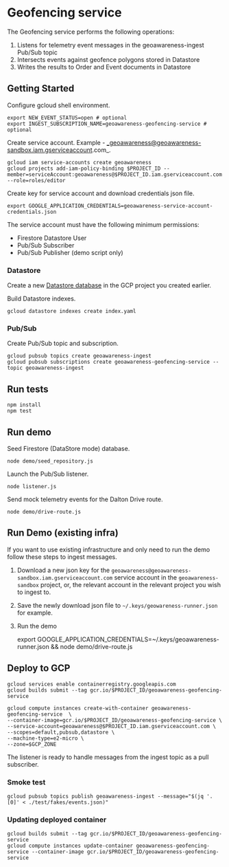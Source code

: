 # Geofencing service

The Geofencing service performs the following operations:

1. Listens for telemetry event messages in the geoawareness-ingest Pub/Sub topic
1. Intersects events against geofence polygons stored in Datastore
1. Writes the results to Order and Event documents in Datastore

## Getting Started

Configure gcloud shell environment.

```
export NEW_EVENT_STATUS=open # optional
export INGEST_SUBSCRIPTION_NAME=geoawareness-geofencing-service # optional
```

Create service account. Example - _geoawareness@geoawareness-sandbox.iam.gserviceaccount.com_.

```
gcloud iam service-accounts create geoawareness
gcloud projects add-iam-policy-binding $PROJECT_ID --member=serviceAccount:geoawareness@$PROJECT_ID.iam.gserviceaccount.com --role=roles/editor
```

Create key for service account and download credentials json file.

```
export GOOGLE_APPLICATION_CREDENTIALS=geoawareness-service-account-credentials.json
```

The service account must have the following minimum permissions:

- Firestore Datastore User
- Pub/Sub Subscriber
- Pub/Sub Publisher (demo script only)

### Datastore

Create a new [Datastore database](https://cloud.google.com/datastore/docs/quickstart#create_a_database) in the GCP project you created earlier.

Build Datastore indexes.

```
gcloud datastore indexes create index.yaml
```

### Pub/Sub

Create Pub/Sub topic and subscription.

```
gcloud pubsub topics create geoawareness-ingest
gcloud pubsub subscriptions create geoawareness-geofencing-service --topic geoawareness-ingest
```

## Run tests

```
npm install
npm test
```

## Run demo

Seed Firestore (DataStore mode) database.

```
node demo/seed_repository.js
```

Launch the Pub/Sub listener.

```
node listener.js
```

Send mock telemetry events for the Dalton Drive route.

```
node demo/drive-route.js
```

## Run Demo (existing infra)

If you want to use existing infrastructure and only need to run the demo follow these steps to ingest messages.

1. Download a new json key for the `geoawareness@geoawareness-sandbox.iam.gserviceaccount.com` service account in the `geoawareness-sandbox` project, or, the relevant account in the relevant project you wish to ingest to.

1. Save the newly download json file to `~/.keys/geowareness-runner.json` for example.

1. Run the demo

   export GOOGLE_APPLICATION_CREDENTIALS=~/.keys/geoawareness-runner.json && node demo/drive-route.js

## Deploy to GCP

```
gcloud services enable containerregistry.googleapis.com
gcloud builds submit --tag gcr.io/$PROJECT_ID/geoawareness-geofencing-service

gcloud compute instances create-with-container geoawareness-geofencing-service  \
--container-image=gcr.io/$PROJECT_ID/geoawareness-geofencing-service \
--service-account=geoawareness@$PROJECT_ID.iam.gserviceaccount.com \
--scopes=default,pubsub,datastore \
--machine-type=e2-micro \
--zone=$GCP_ZONE
```

The listener is ready to handle messages from the ingest topic as a pull subscriber.

### Smoke test

```
gcloud pubsub topics publish geoawareness-ingest --message="$(jq '.[0]' < ./test/fakes/events.json)"
```

### Updating deployed container

```
gcloud builds submit --tag gcr.io/$PROJECT_ID/geoawareness-geofencing-service
gcloud compute instances update-container geoawareness-geofencing-service --container-image gcr.io/$PROJECT_ID/geoawareness-geofencing-service
```
